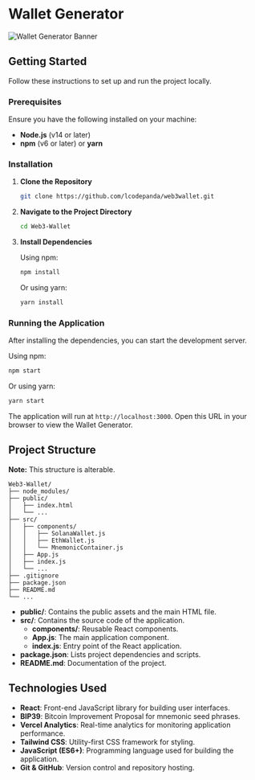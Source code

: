 # Wallet Generator

![Wallet Generator Banner](path-to-your-banner-image.png)

## Getting Started

Follow these instructions to set up and run the project locally.

### Prerequisites

Ensure you have the following installed on your machine:

- **Node.js** (v14 or later)
- **npm** (v6 or later) or **yarn**

### Installation

1. **Clone the Repository**

   ```bash
   git clone https://github.com/lcodepanda/web3wallet.git
   ```

2. **Navigate to the Project Directory**

   ```bash
   cd Web3-Wallet
   ```

3. **Install Dependencies**

   Using npm:

   ```bash
   npm install
   ```

   Or using yarn:

   ```bash
   yarn install
   ```

### Running the Application

After installing the dependencies, you can start the development server.

Using npm:

```bash
npm start
```

Or using yarn:

```bash
yarn start
```

The application will run at `http://localhost:3000`. Open this URL in your browser to view the Wallet Generator.

## Project Structure
**Note:** This structure is alterable.

```
Web3-Wallet/
├── node_modules/
├── public/
│   ├── index.html
│   └── ...
├── src/
│   ├── components/
│   │   ├── SolanaWallet.js
│   │   ├── EthWallet.js
│   │   └── MnemonicContainer.js
│   ├── App.js
│   ├── index.js
│   └── ...
├── .gitignore
├── package.json
├── README.md
└── ...
```

- **public/**: Contains the public assets and the main HTML file.
- **src/**: Contains the source code of the application.
  - **components/**: Reusable React components.
  - **App.js**: The main application component.
  - **index.js**: Entry point of the React application.
- **package.json**: Lists project dependencies and scripts.
- **README.md**: Documentation of the project.


## Technologies Used

- **React**: Front-end JavaScript library for building user interfaces.
- **BIP39**: Bitcoin Improvement Proposal for mnemonic seed phrases.
- **Vercel Analytics**: Real-time analytics for monitoring application performance.
- **Tailwind CSS**: Utility-first CSS framework for styling.
- **JavaScript (ES6+)**: Programming language used for building the application.
- **Git & GitHub**: Version control and repository hosting.

